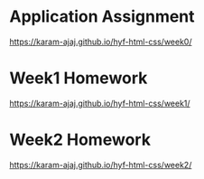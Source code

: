 # Application Assignment

https://karam-ajaj.github.io/hyf-html-css/week0/

# Week1 Homework

https://karam-ajaj.github.io/hyf-html-css/week1/

# Week2 Homework

https://karam-ajaj.github.io/hyf-html-css/week2/
